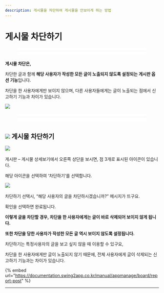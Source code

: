 ```yaml
---
description: 게시물을 차단하여 게시물을 안보이게 하는 방법
---
```


# 게시물 차단하기

<figure><img src="../../../.gitbook/assets/구분선 (4).PNG" alt=""><figcaption></figcaption></figure>

**게시물 차단은,**

차단한 글과 함께 **해당 사용자가 작성한 모든 글이 노출되지 않도록 설정되는 게시판 옵션 기능**입니다.&#x20;

차단을 한 사용자에게만 보이지 않으며, 다른 사용자들에게는 글이 노출되는 점에서 신고하기 기능과 차이가 있습니다.

![](https://wp.swing2app.co.kr/wp-content/uploads/2021/09/%EC%B0%A8%EB%8B%A8%EA%B8%B0%EB%8A%A5.png)

<figure><img src="../../../.gitbook/assets/구분선 (4).PNG" alt=""><figcaption></figcaption></figure>

## ![](https://wp.swing2app.co.kr/wp-content/uploads/2018/09/%EB%8B%A8%EB%9D%BD1-1.png) 게시물 차단하기

![](https://wp.swing2app.co.kr/wp-content/uploads/2021/09/%EC%B0%A8%EB%8B%A81.png)

게시판 – 게시물 상세보기에서 오른쪽 상단을 보시면, 점 3개로 표시된 아이콘이 있습니다.

해당 아이콘을 선택하여 ‘차단하기’를 선택합니다.&#x20;



![](https://wp.swing2app.co.kr/wp-content/uploads/2021/09/%EC%B0%A8%EB%8B%A84.png)

차단하기 선택시, “해당 사용자의 글을 차단하시겠습니까?” 메시지가 뜨구요.

확인을 선택하면 완료됩니다.



**이렇게 글을 차단할 경우, 차단을 한 사용자에게는 글이 바로 삭제되어 보이지 않게 됩니다.**&#x20;

**또한 차단을 당한 사용자가 작성한 모든 글 역시 보이지 않도록 설정됩니다.**&#x20;

차단하기는 특정사용자의 글을 보고 싶지 않을 때 이용할 수 있구요,

차단을 한 사용자에게만 글이 노출되지 않기 때문에, 전체 사용자에게 글이 삭제되는 신고하기 기능과는 차이가 있습니다.&#x20;

{% embed url="https://documentation.swing2app.co.kr/manual/appmanage/board/report-post" %}



***
